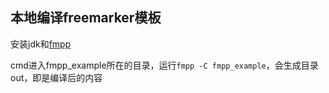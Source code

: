 本地编译freemarker模板
---------------

安装jdk和[fmpp](http://fmpp.sourceforge.net/)

cmd进入fmpp_example所在的目录，运行`fmpp -C fmpp_example`，会生成目录out，即是编译后的内容